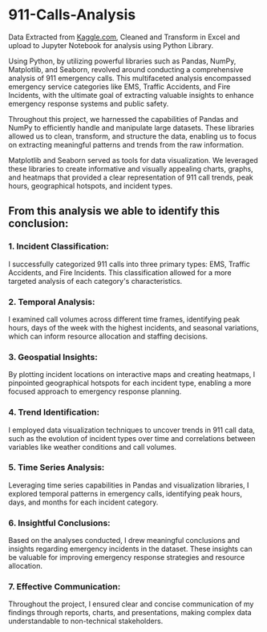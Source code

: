 # 911-Calls-Analysis

Data Extracted from [Kaggle.com](https://www.kaggle.com/datasets/mchirico/montcoalert), Cleaned and Transform in Excel and upload to Jupyter Notebook for analysis using Python Library.

Using Python, by utilizing powerful libraries such as Pandas, NumPy, Matplotlib, and Seaborn, revolved around conducting a comprehensive analysis of 911 emergency calls. This multifaceted analysis encompassed emergency service categories like EMS, Traffic Accidents, and Fire Incidents, with the ultimate goal of extracting valuable insights to enhance emergency response systems and public safety.

Throughout this project, we harnessed the capabilities of Pandas and NumPy to efficiently handle and manipulate large datasets. These libraries allowed us to clean, transform, and structure the data, enabling us to focus on extracting meaningful patterns and trends from the raw information.

Matplotlib and Seaborn served as tools for data visualization. We leveraged these libraries to create informative and visually appealing charts, graphs, and heatmaps that provided a clear representation of 911 call trends, peak hours, geographical hotspots, and incident types.

## From this analysis we able to identify this conclusion:

### 1.	Incident Classification: 
I successfully categorized 911 calls into three primary types: EMS, Traffic Accidents, and Fire Incidents. This classification allowed for a more targeted analysis of each category's characteristics.
### 2.	Temporal Analysis:
I examined call volumes across different time frames, identifying peak hours, days of the week with the highest incidents, and seasonal variations, which can inform resource allocation and staffing decisions.
### 3.	Geospatial Insights:
By plotting incident locations on interactive maps and creating heatmaps, I pinpointed geographical hotspots for each incident type, enabling a more focused approach to emergency response planning.
### 4.	Trend Identification:
I employed data visualization techniques to uncover trends in 911 call data, such as the evolution of incident types over time and correlations between variables like weather conditions and call volumes.
### 5.	Time Series Analysis: 
Leveraging time series capabilities in Pandas and visualization libraries, I explored temporal patterns in emergency calls, identifying peak hours, days, and months for each incident category.
### 6.	Insightful Conclusions: 
Based on the analyses conducted, I drew meaningful conclusions and insights regarding emergency incidents in the dataset. These insights can be valuable for improving emergency response strategies and resource allocation.
### 7.	Effective Communication: 
Throughout the project, I ensured clear and concise communication of my findings through reports, charts, and presentations, making complex data understandable to non-technical stakeholders.



